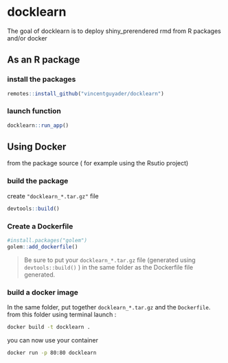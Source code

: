 
<!-- README.md is generated from README.Rmd. Please edit that file -->

# docklearn

<!-- badges: start -->

<!-- badges: end -->

The goal of docklearn is to deploy shiny\_prerendered rmd from R
packages and/or docker

## As an R package

### install the packages

``` r
remotes::install_github("vincentguyader/docklearn")
```

### launch function

``` r
docklearn::run_app()
```

## Using Docker

from the package source ( for example using the Rsutio project)

### build the package

create `"docklearn_*.tar.gz"` file

``` r
devtools::build()
```

### Create a Dockerfile

``` r
#install.packages("golem")
golem::add_dockerfile()
```

> Be sure to put your `docklearn_*.tar.gz` file (generated using
> `devtools::build()` ) in the same folder as the Dockerfile file
> generated.

### build a docker image

In the same folder, put together `docklearn_*.tar.gz` and the
`Dockerfile`. from this folder using terminal launch :

``` bash
docker build -t docklearn .
```

you can now use your container

``` bash
docker run -p 80:80 docklearn
```

